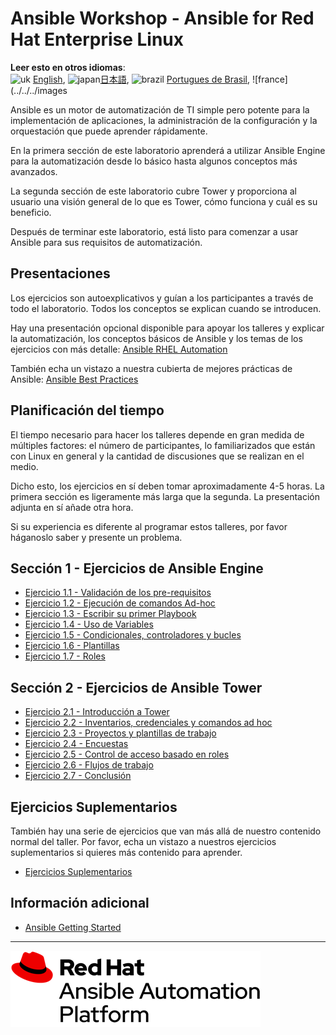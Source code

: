 # Ansible Workshop - Ansible for Red Hat Enterprise Linux

**Leer esto en otros idiomas**:
<br>![uk](../../../images/uk.png) [English](README.md),  ![japan](../../../images/japan.png)[日本語](README.ja.md), ![brazil](../../../images/brazil.png) [Portugues de Brasil](README.pt-br.md), ![france](../../../images

Ansible es un motor de automatización de TI simple pero potente para la implementación de aplicaciones, la administración de la configuración y la orquestación que puede aprender rápidamente.

En la primera sección de este laboratorio aprenderá a utilizar Ansible Engine para la automatización desde lo básico hasta algunos conceptos más avanzados.

La segunda sección de este laboratorio cubre Tower y proporciona al usuario una visión general de lo que es Tower, cómo funciona y cuál es su beneficio.

Después de terminar este laboratorio, está listo para comenzar a usar Ansible para sus requisitos de automatización.

## Presentaciones

Los ejercicios son autoexplicativos y guían a los participantes a través de todo el laboratorio. Todos los conceptos se explican cuando se introducen.

Hay una presentación opcional disponible para apoyar los talleres y explicar la automatización, los conceptos básicos de Ansible y los temas de los ejercicios con más detalle:
[Ansible RHEL Automation](../../decks/ansible_rhel.pdf)

También echa un vistazo a nuestra cubierta de mejores prácticas de Ansible:
[Ansible Best Practices](../../decks/ansible_best_practices.pdf)

## Planificación del tiempo

El tiempo necesario para hacer los talleres depende en gran medida de múltiples factores: el número de participantes, lo familiarizados que están con Linux en general y la cantidad de discusiones que se realizan en el medio.

Dicho esto, los ejercicios en sí deben tomar aproximadamente 4-5 horas. La primera sección es ligeramente más larga que la segunda. La presentación adjunta en sí añade otra hora.

Si su experiencia es diferente al programar estos talleres, por favor háganoslo saber y presente un problema.

## Sección 1 - Ejercicios de Ansible Engine

 - [Ejercicio 1.1 - Validación de los pre-requisitos](1.1-setup)
 - [Ejercicio 1.2 - Ejecución de comandos Ad-hoc](1.2-adhoc)
 - [Ejercicio 1.3 - Escribir su primer Playbook](1.3-playbook)
 - [Ejercicio 1.4 - Uso de Variables](1.4-variables)
 - [Ejercicio 1.5 - Condicionales, controladores y bucles](1.5-handlers)
 - [Ejercicio 1.6 - Plantillas](1.6-templates)
 - [Ejercicio 1.7 - Roles](1.7-role)

## Sección 2 - Ejercicios de Ansible Tower

 - [Ejercicio 2.1 - Introducción a Tower](2.1-intro)
 - [Ejercicio 2.2 - Inventarios, credenciales y comandos ad hoc](2.2-cred)
 - [Ejercicio 2.3 - Proyectos y plantillas de trabajo](2.3-projects)
 - [Ejercicio 2.4 - Encuestas](2.4-surveys)
 - [Ejercicio 2.5 - Control de acceso basado en roles](2.5-rbac)
 - [Ejercicio 2.6 - Flujos de trabajo](2.6-workflows)
 - [Ejercicio 2.7 - Conclusión](2.7-wrap)

##  Ejercicios Suplementarios

También hay una serie de ejercicios que van más allá de nuestro contenido normal del taller.  Por favor, echa un vistazo a nuestros ejercicios suplementarios si quieres más contenido para aprender.

 - [Ejercicios Suplementarios](supplemental)

## Información adicional

 - [Ansible Getting Started](http://docs.ansible.com/ansible/latest/intro_getting_started.html)

---
![Red Hat Ansible Automation](../../images/rh-ansible-automation-platform.png)
